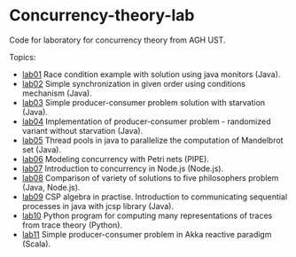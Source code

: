 # Concurrency-theory-lab
Code for laboratory for concurrency theory from AGH UST.

Topics:
* [lab01](https://github.com/Kamilbur/Concurrency-theory-lab/tree/main/src/main/lab01) Race condition example with solution using java monitors (Java).
* [lab02](https://github.com/Kamilbur/Concurrency-theory-lab/tree/main/src/main/lab02) Simple synchronization in given order using conditions mechanism (Java).
* [lab03](https://github.com/Kamilbur/Concurrency-theory-lab/tree/main/src/main/lab03) Simple producer-consumer problem solution with starvation (Java).
* [lab04](https://github.com/Kamilbur/Concurrency-theory-lab/tree/main/src/main/lab04) Implementation of producer-consumer problem - randomized variant without starvation (Java).
* [lab05](https://github.com/Kamilbur/Concurrency-theory-lab/tree/main/src/main/lab05) Thread pools in java to parallelize the computation of Mandelbrot set (Java).
* [lab06](https://github.com/Kamilbur/Concurrency-theory-lab/tree/main/src/main/lab06) Modeling concurrency with Petri nets (PIPE).
* [lab07](https://github.com/Kamilbur/Concurrency-theory-lab/tree/main/src/main/lab07) Introduction to concurrency in Node.js (Node.js).
* [lab08](https://github.com/Kamilbur/Concurrency-theory-lab/tree/main/src/main/lab08) Comparison of variety of solutions to five philosophers problem (Java, Node.js).
* [lab09](https://github.com/Kamilbur/Concurrency-theory-lab/tree/main/src/main/lab09) CSP algebra in practise. Introduction to communicating sequential processes in java with jcsp library (Java).
* [lab10](https://github.com/Kamilbur/Concurrency-theory-lab/tree/main/src/main/lab10) Python program for computing many representations of traces from trace theory (Python).
* [lab11](https://github.com/Kamilbur/Concurrency-theory-lab/tree/main/src/main/lab11) Simple producer-consumer problem in Akka reactive paradigm (Scala).
